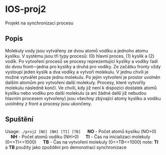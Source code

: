 # IOS-proj2
Projekt na synchronizaci procesu

## Popis
Molekuly vody jsou vytvářeny ze dvou atomů vodíku a jednoho atomu kyslíku. V systému jsou tři typy procesů: (0) hlavní proces, (1) kyslík a (2) vodík. Po vytvoření procesů se procesy reprezentující kyslíky a vodíky řadí do dvou front—jedna pro kyslíky a druhá pro vodíky. Ze začátku fronty vždy vystoupí jeden kyslík a dva vodíky a vytvoří molekulu. V jednu chvíli je možné vytvářet pouze jednu molekulu. Po jejím vytvoření je prostor uvolněn dalším atomům pro vytvoření další molekuly. Procesy, které vytvořily molekulu následně končí. Ve chvíli, kdy již není k dispozici dostatek atomů kyslíku nebo vodíku pro další molekulu (a ani žádné další již nebudou hlavním procesem vytvořeny) jsou všechny zbývající atomy kyslíku a vodíku uvolněny z front a procesy jsou ukončeny.

## Spuštění 
Usage: `./proj2 [NO] [NH] [TI] [TB]`
&emsp; **NO** - Počet atomů kyslíku (NO>0)
&emsp; **NH** - Počet atomů vodíku (NH>0)
&emsp; **TI** - Čas na inicializaci molekuly  (0<=TI<=1000)
&emsp; **TB** - Čas na vytvoření molekuly (0<=TB<=1000)
note: **TI** a **TB** použity jako zpoždění pro demonstraci synchronizace